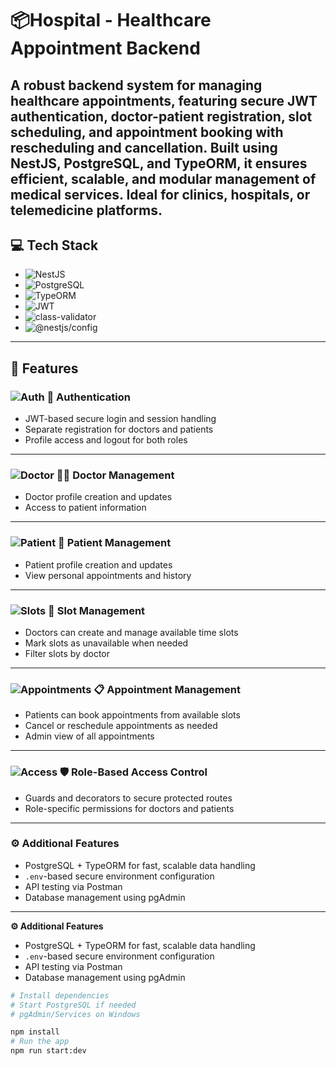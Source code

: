 # 📦Hospital -  Healthcare Appointment Backend

A robust backend system for managing healthcare appointments, featuring secure JWT authentication, doctor-patient registration, slot scheduling, and appointment booking with rescheduling and cancellation. Built using NestJS, PostgreSQL, and TypeORM, it ensures efficient, scalable, and modular management of medical services. Ideal for clinics, hospitals, or telemedicine platforms.
---

## 💻 Tech Stack

- ![NestJS](https://img.shields.io/badge/Backend-NestJS-red)
- ![PostgreSQL](https://img.shields.io/badge/Database-PostgreSQL-darkviolet)
- ![TypeORM](https://img.shields.io/badge/TypeScript-TypeORM-chartreuse)
- ![JWT](https://img.shields.io/badge/JWT-cyan)
- ![class-validator](https://img.shields.io/badge/class-validator-sandybrown)
- ![@nestjs/config](https://img.shields.io/badge/%40nestjs%2Fconfig-darkgoldenrod)

---

## 📝 Features
### ![Auth](https://img.shields.io/badge/Auth-Enabled-brightgreen) 🔐 Authentication
- JWT-based secure login and session handling  
- Separate registration for doctors and patients  
- Profile access and logout for both roles  

---

### ![Doctor](https://img.shields.io/badge/Doctor--Management-Active-blue) 🧑‍⚕️ Doctor Management
- Doctor profile creation and updates  
- Access to patient information  

---

### ![Patient](https://img.shields.io/badge/Patient--Management-Active-orange) 👤 Patient Management
- Patient profile creation and updates  
- View personal appointments and history  

---

### ![Slots](https://img.shields.io/badge/Slot--System-Active-yellow) 📅 Slot Management
- Doctors can create and manage available time slots  
- Mark slots as unavailable when needed  
- Filter slots by doctor  

---

### ![Appointments](https://img.shields.io/badge/Appointments-Full%20Control-red) 📋 Appointment Management
- Patients can book appointments from available slots  
- Cancel or reschedule appointments as needed  
- Admin view of all appointments  

---

### ![Access](https://img.shields.io/badge/Access-Control-important) 🛡 Role-Based Access Control
- Guards and decorators to secure protected routes  
- Role-specific permissions for doctors and patients  

---

### ⚙️ Additional Features
- PostgreSQL + TypeORM for fast, scalable data handling  
- `.env`-based secure environment configuration  
- API testing via Postman  
- Database management using pgAdmin  

---


**⚙️ Additional Features**
- PostgreSQL + TypeORM for fast, scalable data handling  
- `.env`-based secure environment configuration  
- API testing via Postman  
- Database management using pgAdmin  

```bash
# Install dependencies
# Start PostgreSQL if needed
# pgAdmin/Services on Windows

npm install
# Run the app
npm run start:dev


